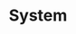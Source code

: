 ---
layout: default
title: System
description: "InGrid: Indexieren, Recherchieren, Visualisieren, Teilen"
redirect_to:
  - ../index.html#systeminformationen
---